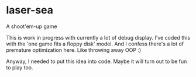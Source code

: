 laser-sea
=========

A shoot'em-up game

This is work in progress with currently a lot of debug display.
I've coded this with the 'one game fits a floppy disk' model. And I confess there's a lot of premature optimization here.
Like throwing away OOP :)

Anyway, I needed to put this idea into code. Maybe it will turn out to be fun to play too.

